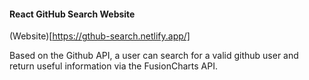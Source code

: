 #### React GitHub Search Website

(Website)[https://gthub-search.netlify.app/]


Based on the Github API, a user can search for a valid github user and return useful information via the FusionCharts API.

